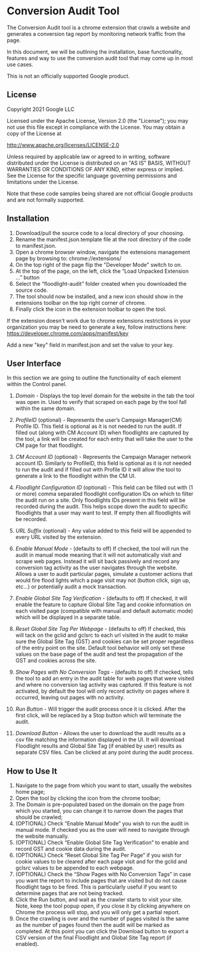 # Conversion Audit Tool

The Conversion Audit tool is a chrome extension that crawls a website and
generates a conversion tag report by monitoring network traffic from the page.

In this document, we will be outlining the installation, base functionality,
features and way to use the conversion audit tool that may come up in most use
cases.

This is not an officially supported Google product.

## License

Copyright 2021 Google LLC

Licensed under the Apache License, Version 2.0 (the "License"); you may not use
this file except in compliance with the License. You may obtain a copy of the
License at

http://www.apache.org/licenses/LICENSE-2.0

Unless required by applicable law or agreed to in writing, software distributed
under the License is distributed on an "AS IS" BASIS, WITHOUT WARRANTIES OR
CONDITIONS OF ANY KIND, either express or implied. See the License for the
specific language governing permissions and limitations under the License.

Note that these code samples being shared are not official Google products and
are not formally supported.

## Installation

1.  Download/pull the source code to a local directory of your choosing.
2.  Rename the manifest.json.template file at the root directory of the code to
    manifest.json.
3.  Open a chrome browser window, navigate the extensions management page by
    browsing to: chrome://extensions/
4.  On the top right of the page flip the "Developer Mode" switch to on.
5.  At the top of the page, on the left, click the “Load Unpacked Extension ...”
    button
6.  Select the “floodlight-audit” folder created when you downloaded the source
    code.
7.  The tool should now be installed, and a new icon should show in the
    extensions toolbar on the top right corner of chrome.
8.  Finally click the icon in the extension toolbar to open the tool.

If the extension doesn't work due to chrome extensions restrictions in your
organization you may be need to generate a key, follow instructions here: https://developer.chrome.com/apps/manifest/key

Add a new "key" field in manifest.json and set the value to your key.

## User Interface

In this section we are going to outline the functionality of each element within
the Control panel.

1.  *Domain* - Displays the top level domain for the website in the tab the tool
    was open in. Used to verify that scraped on each page by the tool fall
    within the same domain.

2.  *ProfileID* (optional) - Represents the user’s Campaign Manager(CM) Profile
    ID. This field is optional as it is not needed to run the audit. If filled
    out (along with CM Account ID) when floodlights are captured by the tool, a
    link will be created for each entry that will take the user to the CM page
    for that floodlight.

3.  *CM Account ID* (optional) - Represents the Campaign Manager network account
    ID. Similarly to ProfileID, this field is optional as it is not needed to
    run the audit and if filled out with Profile ID it will allow the tool to
    generate a link to the floodlight within the CM UI.

4.  *Floodlight Configuration ID* (optional) - This field can be filled out with
    (1 or more) comma separated floodlight configuration IDs on which to filter
    the audit run on a site. Only floodlights IDs present in this field will be
    recorded during the audit. This helps scope down the audit to specific
    floodlights that a user may want to test. If empty then all floodlights will
    be recorded.

5.  *URL Suffix* (optional) - Any value added to this field will be appended to
    every URL visited by the extension.

6.  *Enable Manual Mode* - (defaults to off) If checked, the tool will run the
    audit in manual mode meaning that it will not automatically visit and scrape
    web pages. Instead it will sit back passively and record any conversion
    tag activity as the user navigates through the website. Allows a user to
    audit particular pages, simulate a customer actions that would fire flood
    lights which a page visit may not (button click, sign up, etc...) or
    potentially audit a mock transaction.

6.  *Enable Global Site Tag Verification* - (defaults to off) If checked, it
    will enable the feature to capture Global Site Tag and cookie information on
    each visited page (compatible with manual and default automatic mode) which
    will be displayed in a separate table.

7.  *Reset Global Site Tag Per Webpage* - (defaults to off) If checked, this
    will tack on the gclid and gclsrc to each url visited in the audit to make
    sure the Global Site Tag (GST) and cookies can be set proper regardless of
    the entry point on the site. Default tool behavior will only set these
    values on the base page of the audit and test the propagation of the GST and
    cookies across the site.

8.  *Show Pages with No Conversion Tags* - (defaults to off) If checked, tells the
    tool to add an entry in the audit table for web pages that were
    visited and where no conversion tag activity was captured. If this feature is
    not activated, by default the tool will only record activity on
    pages where it occurred, leaving out pages with no activity.

9.  *Run Button* - Will trigger the audit process once it is clicked. After the
    first click, will be replaced by a Stop button which will terminate the
    audit.

10. *Download Button* - Allows the user to download the audit results as a csv
    file matching the information displayed in the UI. It will download
    Floodlight results and Global Site Tag (if enabled by user) results as
    separate CSV files. Can be clicked at any point during the audit process.

## How to Use It

1.  Navigate to the page from which you want to start, usually the websites home
    page;
2.  Open the tool by clicking the icon from the chrome toolbar;
3.  The Domain is pre-populated based on the domain on the page from which you
    started, you can change it to narrow down the pages that should be crawled;
4.  (OPTIONAL) Check “Enable Manual Mode” you wish to run the audit in manual
    mode. If checked you as the user will need to navigate through the website
    manually.
5.  (OPTIONAL) Check “Enable Global Site Tag Verification” to enable and record
    GST and cookie data during the audit.
6.  (OPTIONAL) Check “Reset Global Site Tag Per Page” if you wish for cookie
    values to be cleared after each page visit and for the gclid and gclsrc
    values to be appended to each webpage.
7.  (OPTIONAL) Check the “Show Pages with No Conversion Tags” in case you want the
    report to include pages that are visited but do not cause floodlight tags to
    be fired. This is particularly useful if you want to determine pages that
    are not being tracked.
8.  Click the Run button, and wait as the crawler starts to visit your site.
    Note, keep the tool popup open, if you close it by clicking anywhere on
    Chrome the process will stop, and you will only get a partial report.
9.  Once the crawling is over and the number of pages visited is the same as the
    number of pages found then the audit will be marked as completed. At this
    point you can click the Download button to export a CSV version of the final
    Floodlight and Global Site Tag report (if enabled).

